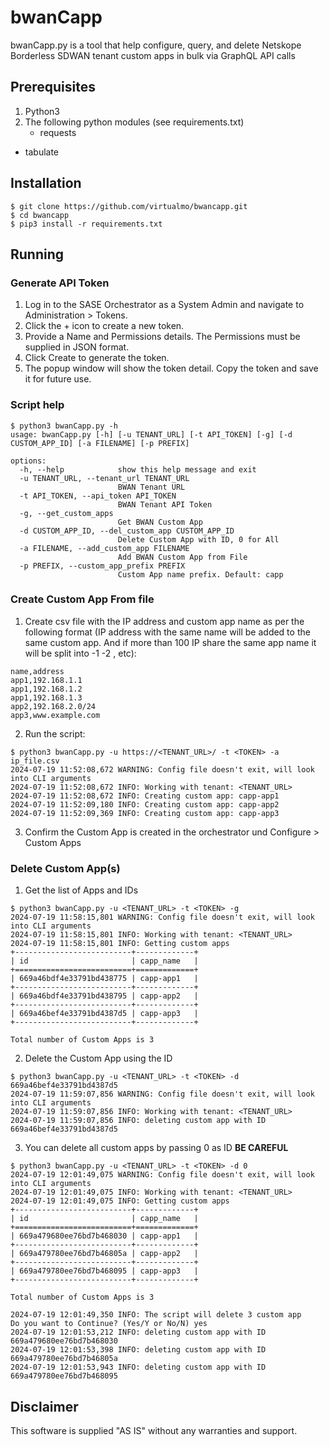 # bwanCapp

bwanCapp.py is a tool that help configure, query, and delete Netskope Borderless SDWAN tenant custom apps in bulk via GraphQL API calls


## Prerequisites

1. Python3
2. The following python modules (see requirements.txt)
	- requests
  - tabulate



## Installation

```
$ git clone https://github.com/virtualmo/bwancapp.git
$ cd bwancapp
$ pip3 install -r requirements.txt
```


## Running

### Generate API Token

1. Log in to the SASE Orchestrator as a System Admin and navigate to Administration > Tokens.
2. Click the + icon to create a new token.
3. Provide a Name and Permissions details. The Permissions must be supplied in JSON format.
4. Click Create to generate the token.
5. The popup window will show the token detail. Copy the token and save it for future use.


### Script help
```
$ python3 bwanCapp.py -h
usage: bwanCapp.py [-h] [-u TENANT_URL] [-t API_TOKEN] [-g] [-d CUSTOM_APP_ID] [-a FILENAME] [-p PREFIX]

options:
  -h, --help            show this help message and exit
  -u TENANT_URL, --tenant_url TENANT_URL
                        BWAN Tenant URL
  -t API_TOKEN, --api_token API_TOKEN
                        BWAN Tenant API Token
  -g, --get_custom_apps
                        Get BWAN Custom App
  -d CUSTOM_APP_ID, --del_custom_app CUSTOM_APP_ID
                        Delete Custom App with ID, 0 for All
  -a FILENAME, --add_custom_app FILENAME
                        Add BWAN Custom App from File
  -p PREFIX, --custom_app_prefix PREFIX
                        Custom App name prefix. Default: capp
```

### Create Custom App From file
1. Create csv file with the IP address and custom app name as per the following format (IP address with the same name will be added to the same custom app. And if more than 100 IP share the same app name it will be split into -1 -2 , etc):
```
name,address
app1,192.168.1.1
app1,192.168.1.2
app1,192.168.1.3
app2,192.168.2.0/24
app3,www.example.com
```
2. Run the script:
```
$ python3 bwanCapp.py -u https://<TENANT_URL>/ -t <TOKEN> -a ip_file.csv
2024-07-19 11:52:08,672 WARNING: Config file doesn't exit, will look into CLI arguments
2024-07-19 11:52:08,672 INFO: Working with tenant: <TENANT_URL>
2024-07-19 11:52:08,672 INFO: Creating custom app: capp-app1
2024-07-19 11:52:09,180 INFO: Creating custom app: capp-app2
2024-07-19 11:52:09,369 INFO: Creating custom app: capp-app3
```

3. Confirm the Custom App is created in the orchestrator und Configure > Custom Apps

### Delete Custom App(s)
1. Get the list of Apps and IDs
```
$ python3 bwanCapp.py -u <TENANT_URL> -t <TOKEN> -g
2024-07-19 11:58:15,801 WARNING: Config file doesn't exit, will look into CLI arguments
2024-07-19 11:58:15,801 INFO: Working with tenant: <TENANT_URL>
2024-07-19 11:58:15,801 INFO: Getting custom apps
+--------------------------+-------------+
| id                       | capp_name   |
+==========================+=============+
| 669a46bdf4e33791bd438775 | capp-app1   |
+--------------------------+-------------+
| 669a46bdf4e33791bd438795 | capp-app2   |
+--------------------------+-------------+
| 669a46bef4e33791bd4387d5 | capp-app3   |
+--------------------------+-------------+

Total number of Custom Apps is 3
```

2. Delete the Custom App using the ID
```
$ python3 bwanCapp.py -u <TENANT_URL> -t <TOKEN> -d 669a46bef4e33791bd4387d5
2024-07-19 11:59:07,856 WARNING: Config file doesn't exit, will look into CLI arguments
2024-07-19 11:59:07,856 INFO: Working with tenant: <TENANT_URL>
2024-07-19 11:59:07,856 INFO: deleting custom app with ID 669a46bef4e33791bd4387d5
```

3. You can delete all custom apps by passing 0 as ID **BE CAREFUL**
```
$ python3 bwanCapp.py -u <TENANT_URL> -t <TOKEN> -d 0
2024-07-19 12:01:49,075 WARNING: Config file doesn't exit, will look into CLI arguments
2024-07-19 12:01:49,075 INFO: Working with tenant: <TENANT_URL>
2024-07-19 12:01:49,075 INFO: Getting custom apps
+--------------------------+-------------+
| id                       | capp_name   |
+==========================+=============+
| 669a479680ee76bd7b468030 | capp-app1   |
+--------------------------+-------------+
| 669a479780ee76bd7b46805a | capp-app2   |
+--------------------------+-------------+
| 669a479780ee76bd7b468095 | capp-app3   |
+--------------------------+-------------+

Total number of Custom Apps is 3

2024-07-19 12:01:49,350 INFO: The script will delete 3 custom app
Do you want to Continue? (Yes/Y or No/N) yes
2024-07-19 12:01:53,212 INFO: deleting custom app with ID 669a479680ee76bd7b468030
2024-07-19 12:01:53,398 INFO: deleting custom app with ID 669a479780ee76bd7b46805a
2024-07-19 12:01:53,943 INFO: deleting custom app with ID 669a479780ee76bd7b468095
```

## Disclaimer

This software is supplied "AS IS" without any warranties and support.